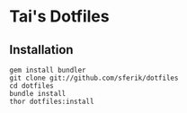 # Tai's Dotfiles

## Installation
    gem install bundler
    git clone git://github.com/sferik/dotfiles
    cd dotfiles
    bundle install
    thor dotfiles:install
